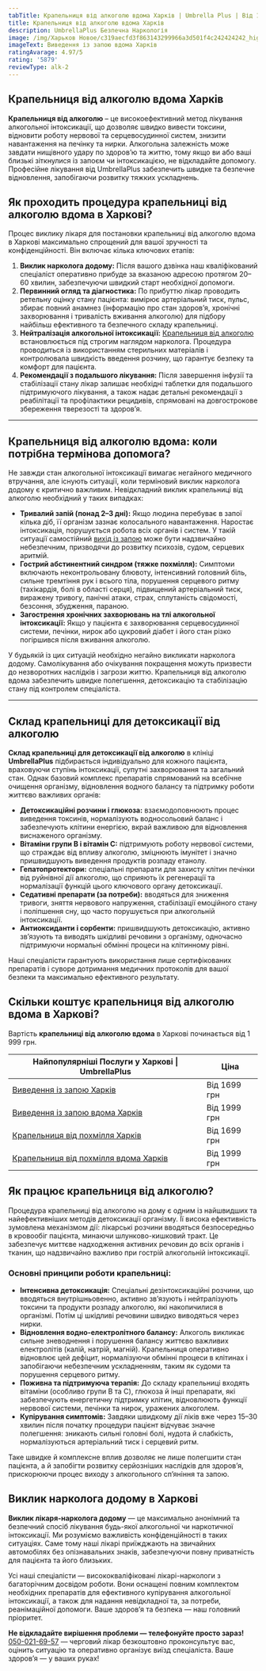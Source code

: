 ```yaml
---
tabTitle: Крапельниця від алкоголю вдома Харків | Umbrella Plus | Від 1699 грн
title: Крапельниця від алкоголю вдома Харків
description: UmbrellaPlus Безпечна Наркологія
image: /img/Харьков Новое/c319aecfd3f863143299966a3d501f4c242424242_high.jpg
imageText: Виведення із запою вдома Харків
ratingAvarage: 4.97/5
rating: '5879'
reviewType: alk-2
---
```


## Крапельниця від алкоголю вдома Харків

**Крапельниця від алкоголю** – це високо­ефективний метод лікування алкогольної інтоксикації, що дозволяє швидко вивести токсини, відновити роботу нервової та серцево­судинної систем, знизити навантаження на печінку та нирки. Алкогольна залежність може завдати нищівного удару по здоров’ю та життю, тому якщо ви або ваші близькі зіткнулися із запоєм чи інтоксикацією, не відкладай­те допомогу. Професійне лікування від UmbrellaPlus забезпечить швидке та безпечне відновлення, запобігаючи розвитку тяжких ускладнень.

## Як проходить процедура крапельниці від алкоголю вдома в Харкові?

Процес виклику лікаря для постановки крапельниці від алкоголю вдома в Харкові максимально спрощений для вашої зручності та конфіденційності. Він включає кілька ключових етапів:

1. **Виклик нарколога додому:** Після вашого дзвінка наш кваліфікований спеціаліст оперативно прибуде за вказаною адресою протягом 20–60 хвилин, забезпечуючи швидкий старт необхідної допомоги.
2. **Первинний огляд та діагностика:** По прибуттю лікар проводить ретельну оцінку стану пацієнта: вимірює артеріальний тиск, пульс, збирає повний анамнез (інформацію про стан здоров’я, хронічні захворювання і тривалість вживання алкоголю) для підбору найбільш ефективного та безпечного складу крапельниці.
3. **Нейтралізація алкогольної інтоксикації:** [Крапельниця від алкоголю](https://umbrella-plus.com.ua/uk/kharkiv/kapelnica_ot_alkogola_kharkiv-ua/) встановлюється під строгим наглядом нарколога. Процедура проводиться із використанням стерильних матеріалів і контролювала швидкість введення розчину, що гарантує безпеку та комфорт для пацієнта.
4. **Рекомендації з подальшого лікування:** Після завершення інфузії та стабілізації стану лікар залишає необхідні таблетки для подальшого підтримуючого лікування, а також надає детальні рекомендації з реабілітації та профілактики рецидивів, спрямовані на довгострокове збереження тверезості та здоров’я.

***

## Крапельниця від алкоголю вдома: коли потрібна термінова допомога?

Не завжди стан алкогольної інтоксикації вимагає негайного медичного втручання, але існують ситуації, коли терміновий виклик нарколога додому є критично важливим. Невідкладний виклик крапельниці від алкоголю необхідний у таких випадках:

* **Тривалий запій (понад 2–3 дні):** Якщо людина перебуває в запої кілька діб, її організм зазнає колосального навантаження. Наростає інтоксикація, порушується робота всіх органів і систем. У такій ситуації самостійний [вихід із запою](https://umbrella-plus.com.ua/uk/kharkiv/vivod-iz-zapoia-kharkiv-ua/) може бути надзвичайно небезпечним, призводячи до розвитку психозів, судом, серцевих аритмій.
* **Гострий абстинентний синдром (тяжке похмілля):** Симптоми включають неконтрольовану блювоту, інтенсивний головний біль, сильне тремтіння рук і всього тіла, порушення серцевого ритму (тахікардія, болі в області серця), підвищений артеріальний тиск, виражену тривогу, панічні атаки, страх, сплутаність свідомості, безсоння, збудження, параною.
* **Загострення хронічних захворювань на тлі алкогольної інтоксикації:** Якщо у пацієнта є захворювання серцево­судинної системи, печінки, нирок або цукровий діабет і його стан різко погіршився після вживання алкоголю.

У будь­якій із цих ситуацій необхідно негайно викликати нарколога додому. Самолікування або очікування покращення можуть призвести до незворотних наслідків і загрози життю. Крапельниця від алкоголю вдома забезпечить швидке полегшення, детоксикацію та стабілізацію стану під контролем спеціаліста.

***

## Склад крапельниці для детоксикації від алкоголю

**Склад крапельниці для детоксикації від алкоголю** в клініці **UmbrellaPlus** підбирається індивідуально для кожного пацієнта, враховуючи ступінь інтоксикації, супутні захворювання та загальний стан. Однак базовий комплекс препаратів спрямований на всебічне очищення організму, відновлення водного балансу та підтримку роботи життєво важливих органів:

* **Детоксикаційні розчини і глюкоза:** взаємодоповнюють процес виведення токсинів, нормалізують водно­сольовий баланс і забезпечують клітини енергією, вкрай важливою для відновлення виснаженого організму.
* **Вітаміни групи B і вітамін C:** підтримують роботу нервової системи, що страждає від впливу алкоголю, зміцнюють імунітет і значно пришвидшують виведення продуктів розпаду етанолу.
* **Гепатопротектори:** спеціальні препарати для захисту клітин печінки від руйнівної дії алкоголю, що сприяють їх регенерації та нормалізації функцій цього ключового органу детоксикації.
* **Седативні препарати (за потреби):** вводяться для зниження тривоги, зняття нервового напруження, стабілізації емоційного стану і поліпшення сну, що часто порушується при алкогольній інтоксикації.
* **Антиоксиданти і сорбенти:** пришвидшують детоксикацію, активно зв’язують та виводять шкідливі речовини з організму, одночасно підтримуючи нормальні обмінні процеси на клітинному рівні.

Наші спеціалісти гарантують використання лише сертифікованих препаратів і суворе дотримання медичних протоколів для вашої безпеки та максимально ефективного результату.

## Скільки коштує крапельниця від алкоголю вдома в Харкові?

Вартість **крапельниці від алкоголю вдома** в Харкові починається від 1 999 грн.

| Найпопулярніші Послуги у Харкові \| UmbrellaPlus                                  | Ціна         |
| --------------------------------------------------------------------------------- | ------------ |
| [Виведення із запою Харків](Vivod-iz-zapoia-kharkiv-ua)                           | Від 1699 грн |
| [Виведення із запою вдома Харків](Vivod-iz-zapoia-na-domy-kharkiv-ua)             | Від 1999 грн |
| [Крапельниця від похмілля Харків](Kapelnica_ot_alkogola_kharkiv-ua)               | Від 1699 грн |
| [Крапельниця від похмілля вдома Харків](Kapelnica_ot_alkogola_na_domy_kharkiv_ua) | Від 1999 грн |

## Як працює крапельниця від алкоголю?

Процедура крапельниці від алкоголю на дому є одним із найшвидших та найефективніших методів детоксикації організму. Її висока ефективність зумовлена механізмом дії: лікарські розчини вводяться безпосередньо в кровообіг пацієнта, минаючи шлунково-кишковий тракт. Це забезпечує миттєве надходження активних речовин до всіх органів і тканин, що надзвичайно важливо при гострій алкогольній інтоксикації.

### Основні принципи роботи крапельниці:

* **Інтенсивна детоксикація:** Спеціальні дезінтоксикаційні розчини, що вводяться внутрішньовенно, активно зв’язують і нейтралізують токсини та продукти розпаду алкоголю, які накопичилися в організмі. Потім ці шкідливі речовини швидко виводяться через нирки.
* **Відновлення водно-електролітного балансу:** Алкоголь викликає сильне зневоднення і порушення балансу життєво важливих електролітів (калій, натрій, магній). Крапельниця оперативно відновлює цей дефіцит, нормалізуючи обмінні процеси в клітинах і запобігаючи небезпечним ускладненням, таким як судоми та порушення серцевого ритму.
* **Поживна та підтримуюча терапія:** До складу крапельниці входять вітаміни (особливо групи B та C), глюкоза й інші препарати, які забезпечують енергетичну підтримку клітин, відновлюють функції нервової системи, печінки та нирок, уражених алкоголем.
* **Купірування симптомів:** Завдяки швидкому дії ліків вже через 15–30 хвилин після початку процедури пацієнт відчуває значне полегшення: зникають сильні головні болі, нудота й слабкість, нормалізуються артеріальний тиск і серцевий ритм.

Таке швидке й комплексне вплив дозволяє не лише полегшити стан пацієнта, а й запобігти розвитку серйозніших наслідків для здоров’я, прискорюючи процес виходу з алкогольного сп’яніння та запою.

## Виклик нарколога додому в Харкові

**Виклик лікаря-нарколога додому** — це максимально анонімний та безпечний спосіб лікування будь-якої алкогольної чи наркотичної інтоксикації. Ми розуміємо важливість конфіденційності в таких ситуаціях. Саме тому наші лікарі приїжджають на звичайних автомобілях без опізнавальних знаків, забезпечуючи повну приватність для пацієнта та його близьких.

Усі наші спеціалісти — висококваліфіковані лікарі-наркологи з багаторічним досвідом роботи. Вони оснащені повним комплектом необхідних препаратів для ефективного купірування алкогольної інтоксикації, а також для надання невідкладної та, за потреби, реанімаційної допомоги. Ваше здоров’я та безпека — наш головний пріоритет.

**Не відкладайте вирішення проблеми — телефонуйте просто зараз!** [050-021-69-57](tel:0500216957) — черговий лікар безкоштовно проконсультує вас, оцінить ситуацію та оперативно організує виїзд спеціаліста. Ваше здоров’я — у ваших руках!

